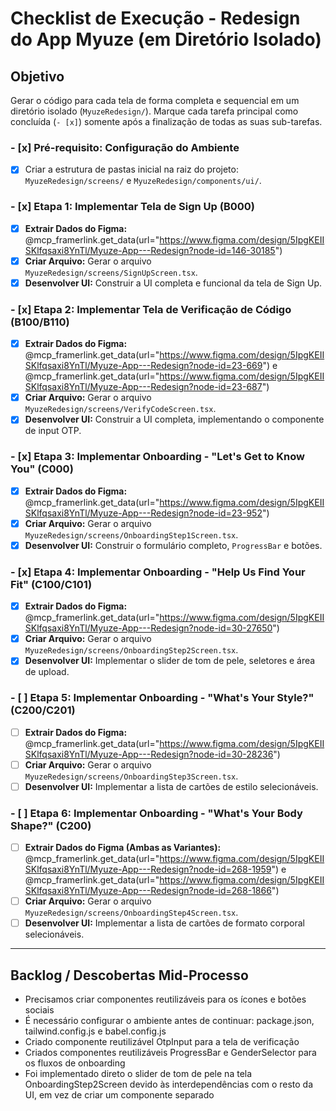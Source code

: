 # Checklist de Execução - Redesign do App Myuze (em Diretório Isolado)

## Objetivo
Gerar o código para cada tela de forma completa e sequencial em um diretório isolado (`MyuzeRedesign/`). Marque cada tarefa principal como concluída (`- [x]`) somente após a finalização de todas as suas sub-tarefas.

### - [x] Pré-requisito: Configuração do Ambiente
- [x] Criar a estrutura de pastas inicial na raiz do projeto: `MyuzeRedesign/screens/` e `MyuzeRedesign/components/ui/`.

### - [x] Etapa 1: Implementar Tela de Sign Up (B000)
- [x] **Extrair Dados do Figma:** @mcp_framerlink.get_data(url="https://www.figma.com/design/5IpgKEIISKlfqsaxi8YnTl/Myuze-App---Redesign?node-id=146-30185")
- [x] **Criar Arquivo:** Gerar o arquivo `MyuzeRedesign/screens/SignUpScreen.tsx`.
- [x] **Desenvolver UI:** Construir a UI completa e funcional da tela de Sign Up.

### - [x] Etapa 2: Implementar Tela de Verificação de Código (B100/B110)
- [x] **Extrair Dados do Figma:** @mcp_framerlink.get_data(url="https://www.figma.com/design/5IpgKEIISKlfqsaxi8YnTl/Myuze-App---Redesign?node-id=23-669") e @mcp_framerlink.get_data(url="https://www.figma.com/design/5IpgKEIISKlfqsaxi8YnTl/Myuze-App---Redesign?node-id=23-687")
- [x] **Criar Arquivo:** Gerar o arquivo `MyuzeRedesign/screens/VerifyCodeScreen.tsx`.
- [x] **Desenvolver UI:** Construir a UI completa, implementando o componente de input OTP.

### - [x] Etapa 3: Implementar Onboarding - "Let's Get to Know You" (C000)
- [x] **Extrair Dados do Figma:** @mcp_framerlink.get_data(url="https://www.figma.com/design/5IpgKEIISKlfqsaxi8YnTl/Myuze-App---Redesign?node-id=23-952")
- [x] **Criar Arquivo:** Gerar o arquivo `MyuzeRedesign/screens/OnboardingStep1Screen.tsx`.
- [x] **Desenvolver UI:** Construir o formulário completo, `ProgressBar` e botões.

### - [x] Etapa 4: Implementar Onboarding - "Help Us Find Your Fit" (C100/C101)
- [x] **Extrair Dados do Figma:** @mcp_framerlink.get_data(url="https://www.figma.com/design/5IpgKEIISKlfqsaxi8YnTl/Myuze-App---Redesign?node-id=30-27650")
- [x] **Criar Arquivo:** Gerar o arquivo `MyuzeRedesign/screens/OnboardingStep2Screen.tsx`.
- [x] **Desenvolver UI:** Implementar o slider de tom de pele, seletores e área de upload.

### - [ ] Etapa 5: Implementar Onboarding - "What's Your Style?" (C200/C201)
- [ ] **Extrair Dados do Figma:** @mcp_framerlink.get_data(url="https://www.figma.com/design/5IpgKEIISKlfqsaxi8YnTl/Myuze-App---Redesign?node-id=30-28236")
- [ ] **Criar Arquivo:** Gerar o arquivo `MyuzeRedesign/screens/OnboardingStep3Screen.tsx`.
- [ ] **Desenvolver UI:** Implementar a lista de cartões de estilo selecionáveis.

### - [ ] Etapa 6: Implementar Onboarding - "What's Your Body Shape?" (C200)
- [ ] **Extrair Dados do Figma (Ambas as Variantes):** @mcp_framerlink.get_data(url="https://www.figma.com/design/5IpgKEIISKlfqsaxi8YnTl/Myuze-App---Redesign?node-id=268-1959") e @mcp_framerlink.get_data(url="https://www.figma.com/design/5IpgKEIISKlfqsaxi8YnTl/Myuze-App---Redesign?node-id=268-1866")
- [ ] **Criar Arquivo:** Gerar o arquivo `MyuzeRedesign/screens/OnboardingStep4Screen.tsx`.
- [ ] **Desenvolver UI:** Implementar a lista de cartões de formato corporal selecionáveis.

---

## Backlog / Descobertas Mid-Processo
*<!-- Adicionar aqui quaisquer problemas ou tarefas inesperadas. -->*
- Precisamos criar componentes reutilizáveis para os ícones e botões sociais
- É necessário configurar o ambiente antes de continuar: package.json, tailwind.config.js e babel.config.js
- Criado componente reutilizável OtpInput para a tela de verificação
- Criados componentes reutilizáveis ProgressBar e GenderSelector para os fluxos de onboarding
- Foi implementado direto o slider de tom de pele na tela OnboardingStep2Screen devido às interdependências com o resto da UI, em vez de criar um componente separado